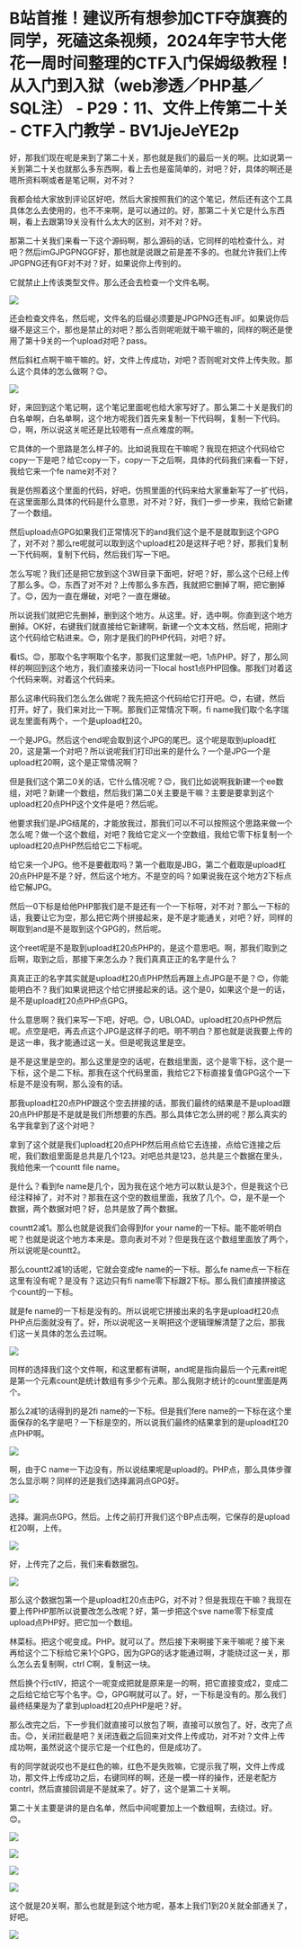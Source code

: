 # B站首推！建议所有想参加CTF夺旗赛的同学，死磕这条视频，2024年字节大佬花一周时间整理的CTF入门保姆级教程！从入门到入狱（web渗透／PHP基／SQL注） - P29：11、文件上传第二十关 - CTF入门教学 - BV1JjeJeYE2p

好，那我们现在呢是来到了第二十关，那也就是我们的最后一关的啊。比如说第一关到第二十关也就那么多东西啊，看上去也是蛮简单的，对吧？好，具体的啊还是嗯所资料啊或者是笔记啊，对不对？

我都会给大家放到评论区好吧，然后大家按照我们的这个笔记，然后还有这个工具具体怎么去使用的，也不不来啊，是可以通过的。好，那第二十关它是什么东西啊，看上去跟第19关没有什么太大的区别，对不对？好。

那第二十关我们来看一下这个源码啊，那么源码的话，它同样的哈检查什么，对吧？然后imGJPGPNGGF好，那也就是说跟之前是差不多的。也就允许我们上传JPGPNG还有GF对不对？好，如果说你上传别的。

它就禁止上传该类型文件。那么还会去检查一个文件名啊。

![](img/d73734c9df7b0106fc4c5089db011191_1.png)

还会检查文件名，然后呢，文件名的后缀必须要是JPGPNG还有JIF。如果说你后缀不是这三个，那也是禁止的对吧？那么否则呢呃就干嘛干嘛的，同样的啊还是使用了第十9关的一个upload对吧？pass。

然后斜杠点啊干嘛干嘛的。好，文件上传成功，对吧？否则呢对文件上传失败。那么这个具体的怎么做啊？😊。

![](img/d73734c9df7b0106fc4c5089db011191_3.png)

好，来回到这个笔记啊，这个笔记里面呢也给大家写好了。那么第二十关是我们的白名单啊，白名单啊，这个地方呢我们首先来复制一下代码啊，复制一下代码。😊，啊，所以说这关呢还是比较嗯有一点点难度的啊。

它具体的一个思路是怎么样子的。比如说我现在干嘛呢？我现在把这个代码给它copy一下是吧？给它copy一下，copy一下之后啊，具体的代码我们来看一下好，我给它来一个fe name对不对？

我是仿照着这个里面的代码，好吧，仿照里面的代码来给大家重新写了一扩代码，在这里面那么具体的代码是什么意思，对不对？好，我们一步一步来，我给它新建了一个数组。

然后upload点GPG如果我们正常情况下的and我们这个是不是就取到这个GPG了，对不对？那么re呢就可以取到这个upload杠20是这样子吧？好，那我们复制一下代码啊，复制下代码，然后我们写一下吧。

怎么写呢？我们还是把它放到这个3W目录下面吧，好吧？好，那么这个已经上传了那么多。😊，东西了对不对？上传那么多东西，我就把它删掉了啊，把它删掉了。😊，因为一直在爆破，对吧？一直在爆破。

所以说我们就把它先删掉，删到这个地方。从这里。好，选中啊。你直到这个地方删掉。OK好，右键我们就直接给它新建啊，新建一个文本文档，然后呢，把刚才这个代码给它粘进来。😊，刚才是我们的PHP代码，对吧？好。

看tS。😊，那取个名字啊取个名字，那我们这里就一吧，1点PHP。好了，那么同样的啊回到这个地方，我们直接来访问一下local host1点PHP回像。那我们对着这个代码来啊，对着这个代码来。

那么这串代码我们怎么怎么做呢？我先把这个代码给它打开吧。😊，右键，然后打开。好了，我们来对比一下啊。那我们正常情况下啊，fi name我们取个名字瑞说左里面有两个，一个是upload杠20。

一个是JPG。然后这个end呢会取到这个JPG的尾巴。这个呢是取到upload杠20，这是第一个对吧？所以说呢我们打印出来的是什么？一个是JPG一个是upload杠20啊，这个是正常情况啊？

但是我们这个第二0关的话，它什么情况呢？😊，我们比如说啊我新建一个ee数组，对吧？新建一个数组，然后我们第二0关主要是干嘛？主要是要拿到这个upload杠20点PHP这个文件是吧？然后呢。

他要求我们是JPG结尾的，才能放我过，那我们可以不可以按照这个思路来做一个怎么呢？做一个这个数组，对吧？我给它定义一个空数组，我给它零下标复制一个upload杠20点PHP然后给它二下标呢。

给它来一个JPG。他不是要截取吗？第一个截取是JBG，第二个截取是upload杠20点PHP是不是？好，然后这个地方。不是空的吗？如果说我在这个地方2下标点给它解JPG。

然后一0下标是给他PHP那我们是不是还有一个一下标呀，对不对？那么一下标的话，我要让它为空，那么把它两个拼接起来，是不是才能通关，对吧？好，同样的啊取到and是不是取到这个GPG的，然后呢。

这个reet呢是不是取到upload杠20点PHP的，是这个意思吧。啊，那我们取到之后啊，取到之后，那接下来怎么办？我们真真正正的名字是什么？

真真正正的名字其实就是upload杠20点PHP然后再跟上点JPG是不是？😊，你能能明白不？我们如果说把这个给它拼接起来的话。这个是0，如果这个是一的话，是不是upload杠20点PHP点GPG。

什么意思啊？我们来写一下吧，好吧。😊，UBLOAD。upload杠20点PHP然后呢。点空是吧，再去点这个JPG是这样子的吧。明不明白？那也就是说我要上传的是这一串，我才能通过这一关。但是呢我这里是空。

是不是这里是空的。那么这里是空的话呢，在数组里面，这个是零下标，这个是一下标，这个是二下标。那我在这个代码里面，我给它2下标直接复值GPG这个一下标是不是没有啊，那么没有的话。

那我upload杠20点PHP跟这个空去拼接的话，那我们最终的结果是不是upload跟20点PHP那是不是就是我们所想要的东西。那么具体它怎么拼的呢？那么真实的名字我拿到了这个对吧？

拿到了这个就是我们upload杠20点PHP然后用点给它去连接，点给它连接之后呢，我们数组里面是总共是几个123。对吧总共是123，总共是三个数据在里头，我给他来一个countt file name。

是什么？看到fe name是几个，因为我在这个地方可以默认是3个，但是我这个已经注释掉了，对不对？那我在这个空的数组里面，我放了几个。😊，是不是一个数据，两个数据对吧？好，总共是放了两个数据。

countt2减1。那么也就是说我们会得到for your name的一下标。能不能听明白呢？也就是说这个地方本来是。意向表对不对？但是我在这个数组里面放了两个，所以说呢是countt2。

那么countt2减1的话呢，它就会变成fe name的一下标。那么fe name点一下标在这里有没有呢？是没有？这边只有fi name零下标跟2下标。那么我们直接拼接这个count的一下标。

就是fe name的一下标是没有的。所以说呢它拼接出来的名字是upload杠20点PHP点后面就没有了。好，所以说呢这一关啊把这个逻辑理解清楚了之后，那我们这一关具体的怎么去过啊。



![](img/d73734c9df7b0106fc4c5089db011191_5.png)

同样的选择我们这个文件啊，和这里都有讲啊，and呢是指向最后一个元素reit呢是第一个元素count是统计数组有多少个元素。那么我刚才统计的count里面是两个。

那么2减1的话得到的是2fi name的一下标。但是我们fere name的一下标在这个里面保存的名字是吧？一下标是空的，所以说我们最终的结果拿到的是upload杠20点PHP啊。



![](img/d73734c9df7b0106fc4c5089db011191_7.png)

啊，由于C name一下边没有，所以说结果呢是upload的。PHP点，那么具体步骤怎么显示啊？同样的还是我们选择漏洞点GPG好。



![](img/d73734c9df7b0106fc4c5089db011191_9.png)

选择。漏洞点GPG，然后。上传之前打开我们这个BP点击啊，它保存的是upload杠20啊，上传。

![](img/d73734c9df7b0106fc4c5089db011191_11.png)

好，上传完了之后，我们来看数据包。

![](img/d73734c9df7b0106fc4c5089db011191_13.png)

那么这个数据包第一个是upload杠20点击PG，对不对？但是我现在干嘛？我现在要上传PHP那所以说要改怎么改呢？好，第一步把这个sve name零下标变成upload点PHP好。把它加一个数组。

林菜标。把这个呢变成。PHP。就可以了。然后接下来啊接下来干嘛呢？接下来再给这个二下标给它来1个GPG，因为GPG的话才能通过啊，才能绕过这一关，那么怎么去复制啊，ctrl C啊，复制这一块。

然后换个行ctlV，把这个一呢变成把就是原来是一的啊，把它直接变成2，变成二之后给它给它写个名字。😊，GPG啊就可以了。好，一下标是没有的。那么我们最终结果是为了拿到upload杠20点PHP是吧？好。

那么改完之后，下一步我们就直接可以放包了啊，直接可以放包了。好，改完了点击。😊，关闭拦截是吧？关闭连截之后回来对文件上传成功，对不对？文件上传成功啊，虽然说这个提示它是一个红色的，但是成功了。

有的同学就说哎也不是红色的嘛，红色不是失败嘛，它提示我了啊，文件上传成功，那文件上传成功之后，右键同样的啊，还是一模一样的操作，还是老配方contrl，然后直接回调是不是就来了。好了，这个是第二十关啊。

第二十关主要是讲的是白名单，然后中间呢要加上一个数组啊，去绕过。好。😊。

![](img/d73734c9df7b0106fc4c5089db011191_15.png)

![](img/d73734c9df7b0106fc4c5089db011191_16.png)

![](img/d73734c9df7b0106fc4c5089db011191_17.png)

![](img/d73734c9df7b0106fc4c5089db011191_18.png)

这个就是20关啊，那么也就是到这个地方呢，基本上我们1到20关就全部通关了，好吧。

![](img/d73734c9df7b0106fc4c5089db011191_20.png)